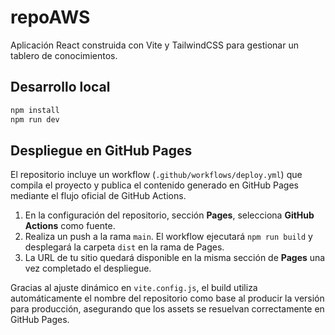 # repoAWS

Aplicación React construida con Vite y TailwindCSS para gestionar un tablero de conocimientos.

## Desarrollo local

```bash
npm install
npm run dev
```

## Despliegue en GitHub Pages

El repositorio incluye un workflow (`.github/workflows/deploy.yml`) que compila el proyecto y publica el contenido generado en GitHub Pages mediante el flujo oficial de GitHub Actions.

1. En la configuración del repositorio, sección **Pages**, selecciona **GitHub Actions** como fuente.
2. Realiza un push a la rama `main`. El workflow ejecutará `npm run build` y desplegará la carpeta `dist` en la rama de Pages.
3. La URL de tu sitio quedará disponible en la misma sección de **Pages** una vez completado el despliegue.

Gracias al ajuste dinámico en `vite.config.js`, el build utiliza automáticamente el nombre del repositorio como base al producir la versión para producción, asegurando que los assets se resuelvan correctamente en GitHub Pages.
